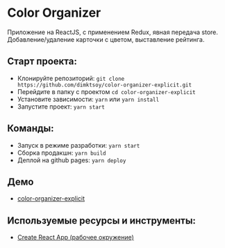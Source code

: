 #  Color Organizer

Приложение на ReactJS, с применением Redux, явная передача store. Добавление/удаление карточки с цветом, выставление рейтинга.

## Старт проекта:
- Клонируйте репозиторий: `git clone https://github.com/dimktsoy/color-organizer-explicit.git`
- Перейдите в папку с проектом `cd color-organizer-explicit`
- Установите зависимости: `yarn` или `yarn install`
- Запустите проект: `yarn start`

## Команды:
- Запуск в режиме разработки: `yarn start`
- Сборка продакшн: `yarn build`
- Деплой на github pages: `yarn deploy`

## Демо
- [color-organizer-explicit](https://dimktsoy.github.io/color-organizer-explicit/)

## Используемые ресурсы и инструменты:
- [Create React App (рабочее окружение)](https://github.com/facebook/create-react-app)